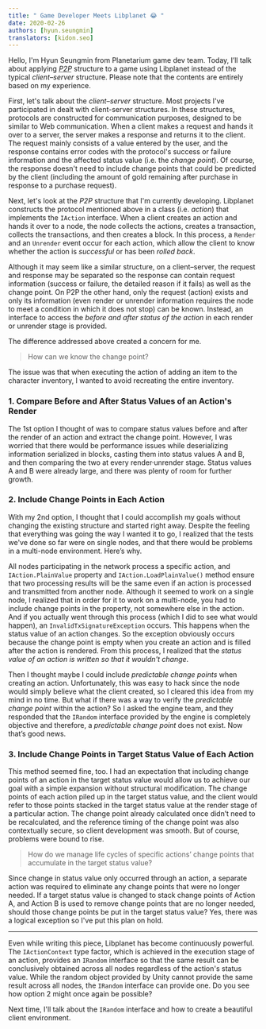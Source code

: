 ```yaml
---
title: " Game Developer Meets Libplanet 😂 "
date: 2020-02-26
authors: [hyun.seungmin]
translators: [kidon.seo]
---
```


Hello, I'm Hyun Seungmin from Planetarium game dev team. Today, I’ll talk about applying <dfn><abbr title="peer-to-peer">P2P</abbr></dfn> structure to a game using Libplanet instead of the typical <dfn>client–server</dfn> structure. Please note that the contents are entirely based on my experience.

First, let's talk about the *client–server* structure. Most projects I've participated in dealt with client-server structures. In these structures, protocols are constructed for communication purposes, designed to be similar to Web communication. When a client makes a request and hands it over to a server, the server makes a response and returns it to the client. The request mainly consists of a value entered by the user, and the response contains error codes with the protocol's success or failure information and the affected status value (i.e. the <dfn>change point</dfn>). Of course, the response doesn't need to include change points that could be predicted by the client (including the amount of gold remaining after purchase in response to a purchase request).

Next, let's look at the *P2P* structure that I'm currently developing. Libplanet constructs the protocol mentioned above in a class (i.e. <dfn>action</dfn>) that implements the `IAction` interface. When a client creates an action and hands it over to a node, the node collects the actions, creates a transaction, collects the transactions, and then creates a block. In this process, a `Render` and an `Unrender` event occur for each action, which allow the client to know whether the action is *successful* or has been *rolled back*.

Although it may seem like a similar structure, on a client–server, the request and response may be separated so the response can contain request information (success or failure, the detailed reason if it fails) as well as the change point. On P2P the other hand, only the request (action) exists and only its information (even render or unrender information requires the node to meet a condition in which it does not stop) can be known. Instead, an interface to access the *before and after status of the action* in each render or unrender stage is provided.

The difference addressed above created a concern for me.

> How can we know the change point?

The issue was that when executing the action of adding an item to the character inventory, I wanted to avoid recreating the entire inventory.
### 1. Compare Before and After Status Values of an Action's Render

The 1st option I thought of was to compare status values before and after the render of an action and extract the change point. However, I was worried that there would be performance issues while deserializing information serialized in blocks, casting them into status values A and B, and then comparing the two at every render·unrender stage. Status values A and B were already large, and there was plenty of room for further growth.

### 2. Include Change Points in Each Action

With my 2nd option, I thought that I could accomplish my goals without changing the existing structure and started right away. Despite the feeling that everything was going the way I wanted it to go, I realized that the tests we've done so far were on single nodes, and that there would be problems in a multi-node environment. Here’s why.

All nodes participating in the network process a specific action, and `IAction.PlainValue` property and `IAction.LoadPlainValue()` method ensure that two processing results will be the same even if an action is processed and transmitted from another node. Although it seemed to work on a single node, I realized that in order for it to work on a multi-node, you had to include change points in the property, not somewhere else in the action. And if you actually went through this process (which I did to see what would happen), an `InvalidTxSignatureException`  occurs. This happens when the status value of an action changes. So the exception obviously occurs because the change point is empty when you create an action and is filled after the action is rendered. From this process, I realized that the *status value of an action is written so that it wouldn't change*.

Then I thought maybe I could include *predictable change points* when creating an action. Unfortunately, this was easy to hack since the node would simply believe what the client created, so I cleared this idea from my mind in no time. But what if there was a way to verify the *predictable change point* within the action? So I asked the engine team, and they responded that the `IRandom` interface provided by the engine is completely objective and therefore, a *predictable change point* does not exist. Now that’s good news.


### 3. Include Change Points in Target Status Value of Each Action

This method seemed fine, too. I had an expectation that including change points of an action in the target status value would allow us to achieve our goal with a simple expansion without structural modification. The change points of each action piled up in the target status value, and the client would refer to those points stacked in the target status value at the render stage of a particular action. The change point already calculated once didn’t need to be recalculated, and the reference timing of the change point was also contextually secure, so client development was smooth. But of course, problems were bound to rise.

> How do we manage life cycles of specific actions’ change points that accumulate in the target status value?

Since change in status value only occurred through an action, a separate action was required to eliminate any change points that were no longer needed. If a target status value is changed to stack change points of Action A, and Action B is used to remove change points that are no longer needed, should those change points be put in the target status value? Yes, there was a logical exception so I've put this plan on hold.

----

Even while writing this piece, Libplanet has become continuously powerful. The `IActionContext` type factor, which is achieved in the execution stage of an action, provides an `IRandom` interface so that the same result can be conclusively obtained across all nodes regardless of the action's status value. While the random object provided by Unity cannot provide the same result across all nodes, the `IRandom` interface can provide one. Do you see how option 2 might once again be possible?

Next time, I'll talk about the `IRandom` interface and how to create a beautiful client environment.
